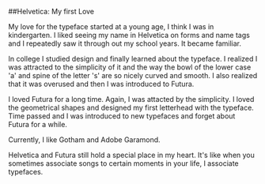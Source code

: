 ##Helvetica: My first Love

My love for the typeface started at a young age, I think I was in kindergarten. 
I liked seeing my name in Helvetica on forms and name tags and I repeatedly saw it through
out my school years. It became familiar. 

In college I studied design and finally learned about the typeface. I realized I was attracted to the simplicity of it and the way the bowl of the lower case 'a' and spine of the letter 's' are so nicely curved and smooth.
I also realized that it was overused and then I was introduced to Futura. 

I loved Futura for a long time. Again, I was attacted by the simplicity. 
I loved the geometrical shapes and designed my first letterhead with the typeface.
Time passed and I was introduced to new typefaces and forget about Futura for a while.

Currently, I like Gotham and Adobe Garamond.

Helvetica and Futura still hold a special place in my heart. It's like when you sometimes associate songs to certain moments in your life, I associate typefaces.